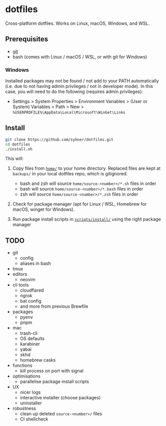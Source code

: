 # dotfiles

Cross-platform dotfiles. Works on Linux, macOS, Windows, and WSL.

## Prerequisites

- [git](https://git-scm.com/book/en/v2/Getting-Started-Installing-Git)
- bash (comes with Linux / macOS / WSL, or with git for Windows)

### Windows

Installed packages may not be found / not add to your PATH automatically (i.e. due to not having admin privileges / not in developer mode). In this case, you will need to do the following (requires admin privileges):

- Settings > System Properties > Environment Variables > (User or System) Variables > Path > New > `%USERPROFILE%\AppData\Local\Microsoft\WinGet\Links`

## Install

```sh
git clone https://github.com/syhner/dotfiles.git
cd dotfiles
./install.sh
```

This will:

1. Copy files from [`home/`](home/) to your home directory. Replaced files are kept at `backups/` in your local dotfiles repo, which is gitignored.

   - bash and zsh will source `home/source-<number>/*.sh` files in order
   - bash will source `home/source-<number>/*.bash` files in order
   - zsh will source `home/source-<number>/*.zsh` files in order

2. Check for package manager (apt for Linux / WSL, Homebrew for macOS, winget for Windows).
3. Run package install scripts in [`scripts/install/`](scripts/install/) using the right package manager

## TODO

- git
  - config
  - aliases in bash
- tmux
- editors
  - neovim
- cli tools
  - cloudflared
  - ngrok
  - bat config
  - and more from previous Brewfile
- packages
  - pyenv
  - pnpm
- mac
  - trash-cli
  - OS defaults
  - karabiner
  - yabai
  - skhd
  - homebrew casks
- functions
  - kill process on port with signal
- optimisations
  - parallelise package install scripts
- UX
  - nicer logs
  - interactive installer (choose packages)
  - uninstaller
- robustness
  - clean up deleted `source-<number>/` files
  - CI shellcheck
